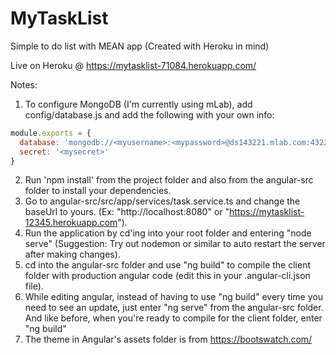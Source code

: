 # MyTaskList
Simple to do list with MEAN app (Created with Heroku in mind)

Live on Heroku @ https://mytasklist-71084.herokuapp.com/

Notes:

1. To configure MongoDB (I'm currently using mLab), add config/database.js and add the following with your own info:

```javascript
module.exports = {
  database: 'mongodb://<myusername>:<mypassword>@ds143221.mlab.com:43221/<mydatabase>',
  secret: '<mysecret>'
}
```

2. Run 'npm install' from the project folder and also from the angular-src folder to install your dependencies.
3. Go to angular-src/src/app/services/task.service.ts and change the baseUrl to yours. (Ex: "http://localhost:8080" or "https://mytasklist-12345.herokuapp.com").
3. Run the application by cd'ing into your root folder and entering "node serve" (Suggestion: Try out nodemon or similar to auto restart the server after making changes).
4. cd into the angular-src folder and use "ng build" to compile the client folder with production angular code (edit this in your .angular-cli.json file).
5. While editing angular, instead of having to use "ng build" every time you need to see an update, just enter "ng serve" from the angular-src folder. And like before, when you're ready to compile for the client folder, enter "ng build"
7. The theme in Angular's assets folder is from https://bootswatch.com/

